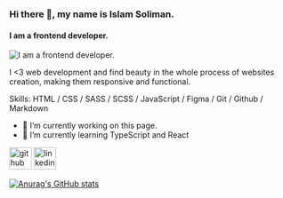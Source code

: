 ### Hi there 👋, my name is Islam Soliman.
#### I am a frontend developer.
![I am a frontend developer.](https://avatars.githubusercontent.com/u/100162507?s=400&u=7299c534507d62daf7e018a111da51cedaad114b&v=4)

I <3 web development and find beauty in the whole process of websites creation, making them responsive and functional.

Skills: HTML / CSS / SASS / SCSS / JavaScript / Figma / Git / Github / Markdown

- 🔭 I’m currently working on this page. 
- 🌱 I’m currently learning TypeScript and React 


[<img src='https://cdn.jsdelivr.net/npm/simple-icons@3.0.1/icons/github.svg' alt='github' height='40'>](https://github.com/https://github.com/simokitkat)  [<img src='https://cdn.jsdelivr.net/npm/simple-icons@3.0.1/icons/linkedin.svg' alt='linkedin' height='40'>](https://www.linkedin.com/in/https://www.linkedin.com/in/islamsoliman92//)  

[![Anurag's GitHub stats](https://github-readme-stats.vercel.app/api?username=simokitkat)](https://github.com/simokitkat/github-readme-stats)

